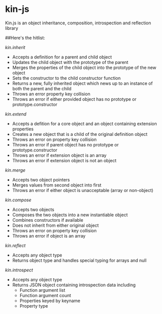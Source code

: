 # kin-js
Kin.js is an object inheritance, composition, introspection and reflection library

##Here's the hitlist:

*kin.inherit*

- Accepts a definition for a parent and child object
- Updates the child object with the prototype of the parent
- Merges the properties of the child object into the prototype of the new object
- Sets the constructor to the child constructor function
- Returns a new, fully inherited object which news up to an instance of both the parent and the child
- Throws an error property key collision
- Throws an error if either provided object has no prototype or prototype.constructor

*kin.extend*

- Accepts a defition for a core object and an object containing extension properties
- Creates a new object that is a child of the original definition object
- Throws an error on property key collision
- Throws an error if parent object has no prototype or prototype.constructor
- Throws an error if extension object is an array
- Throws an error if extension object is not an object

*kin.merge*

- Accepts two object pointers
- Merges values from second object into first
- Throws an error if either object is unacceptable (array or non-object)

*kin.compose*

- Accepts two objects
- Composes the two objects into a new instantiable object
- Combines constructors if available
- Does not inherit from either original object
- Throws an error on property key collision
- Throws an error if object is an array

*kin.reflect*

- Accepts any object type
- Returns object type and handles special typing for arrays and null

*kin.introspect*

- Accepts any object type
- Returns JSON object containing introspection data including
    - Function argument list
    - Function argument count
    - Properties keyed by keyname
    - Property type
